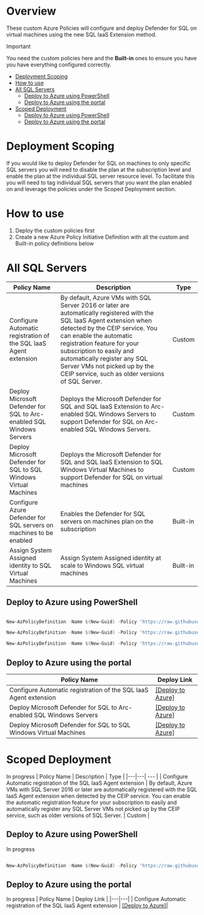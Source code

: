 
# Overview
These custom Azure Policies will configure and deploy Defender for SQL on virtual machines using the new SQL IaaS Extension method.

> [!IMPORTANT]
> You need the custom policies here and the **Built-in** ones to ensure you have you have everything configured correctly.

- [Deployment Scoping](#deployment-scoping)
- [How to use](#how-to-use)
- [All SQL Servers](#all-sql-servers)
   * [Deploy to Azure using PowerShell](#deploy-to-azure-using-powershell)
   * [Deploy to Azure using the portal](#deploy-to-azure-using-the-portal)
- [Scoped Deployment](#scoped-deployment)
   * [Deploy to Azure using PowerShell](#deploy-to-azure-using-powershell-1)
   * [Deploy to Azure using the portal](#deploy-to-azure-using-the-portal-1)

# Deployment Scoping
If you would like to deploy Defender for SQL on machines to only specific SQL servers you will need to disable the plan at the subscription level and enable the plan at the individual SQL server resource level. To facilitate this you will need to tag individual SQL servers that you want the plan enabled on and leverage the policies under the Scoped Deployment section. 

# How to use
1. Deploy the custom policies first
2. Create a new Azure Policy Initiative Definition with all the custom and Built-in policy definitions below

# All SQL Servers

| Policy Name | Description | Type |
|---|---| --- |
| Configure Automatic registration of the SQL IaaS Agent extension | By default, Azure VMs with SQL Server 2016 or later are automatically registered with the SQL IaaS Agent extension when detected by the CEIP service. You can enable the automatic registration feature for your subscription to easily and automatically register any SQL Server VMs not picked up by the CEIP service, such as older versions of SQL Server. | Custom |
| Deploy Microsoft Defender for SQL to Arc-enabled SQL Windows Servers | Deploys the Microsoft Defender for SQL and SQL IaaS Extension to Arc-enabled SQL Windows Servers to support Defender for SQL on Arc-enabled SQL Windows Servers. | Custom |
| Deploy Microsoft Defender for SQL to SQL Windows Virtual Machines | Deploys the Microsoft Defender for SQL and SQL IaaS Extension to SQL Windows Virtual Machines to support Defender for SQL on virtual machines | Custom |
| Configure Azure Defender for SQL servers on machines to be enabled | Enables the Defender for SQL servers on machines plan on the subscription | Built-in |
| Assign System Assigned identity to SQL Virtual Machines | Assign System Assigned identity at scale to Windows SQL virtual machines | Built-in

## Deploy to Azure using PowerShell

``` powershell

New-AzPolicyDefinition -Name $(New-Guid) -Policy 'https://raw.githubusercontent.com/seanstark/defender-for-cloud/refs/heads/main/defender%20for%20sql/azure-policies/arm-templates/Configure%20Automatic%20registration%20of%20the%20SQL%20IaaS%20Agent%20extension.json'

New-AzPolicyDefinition -Name $(New-Guid) -Policy 'https://raw.githubusercontent.com/seanstark/defender-for-cloud/refs/heads/main/defender%20for%20sql/azure-policies/arm-templates/Deploy%20Microsoft%20Defender%20for%20SQL%20to%20Arc-enabled%20SQL%20Windows%20Servers.json'

New-AzPolicyDefinition -Name $(New-Guid) -Policy 'https://raw.githubusercontent.com/seanstark/defender-for-cloud/refs/heads/main/defender%20for%20sql/azure-policies/arm-templates/Deploy%20Microsoft%20Defender%20for%20SQL%20to%20SQL%20Windows%20Virtual%20Machines.json'

```

## Deploy to Azure using the portal

| Policy Name | Deploy Link |
|---|---|
| Configure Automatic registration of the SQL IaaS Agent extension | [[Deploy to Azure]](https://portal.azure.com/#blade/Microsoft_Azure_Policy/CreatePolicyDefinitionBlade/uri/https%3A%2F%2Fraw.githubusercontent.com%2Fseanstark%2Fdefender-for-cloud%2Frefs%2Fheads%2Fmain%2Fdefender%2520for%2520sql%2Fazure-policies%2Farm-templates%2FConfigure%2520Automatic%2520registration%2520of%2520the%2520SQL%2520IaaS%2520Agent%2520extension.json)|
| Deploy Microsoft Defender for SQL to Arc-enabled SQL Windows Servers | [[Deploy to Azure]](https://portal.azure.com/#blade/Microsoft_Azure_Policy/CreatePolicyDefinitionBlade/uri/https%3A%2F%2Fraw.githubusercontent.com%2Fseanstark%2Fdefender-for-cloud%2Frefs%2Fheads%2Fmain%2Fdefender%2520for%2520sql%2Fazure-policies%2Farm-templates%2FDeploy%2520Microsoft%2520Defender%2520for%2520SQL%2520to%2520Arc-enabled%2520SQL%2520Windows%2520Servers.json) |
| Deploy Microsoft Defender for SQL to SQL Windows Virtual Machines | [[Deploy to Azure]](https://portal.azure.com/#blade/Microsoft_Azure_Policy/CreatePolicyDefinitionBlade/uri/https%3A%2F%2Fraw.githubusercontent.com%2Fseanstark%2Fdefender-for-cloud%2Frefs%2Fheads%2Fmain%2Fdefender%2520for%2520sql%2Fazure-policies%2Farm-templates%2FDeploy%2520Microsoft%2520Defender%2520for%2520SQL%2520to%2520SQL%2520Windows%2520Virtual%2520Machines.json) |

# Scoped Deployment
In progress
| Policy Name | Description | Type |
|---|---| --- |
| Configure Automatic registration of the SQL IaaS Agent extension | By default, Azure VMs with SQL Server 2016 or later are automatically registered with the SQL IaaS Agent extension when detected by the CEIP service. You can enable the automatic registration feature for your subscription to easily and automatically register any SQL Server VMs not picked up by the CEIP service, such as older versions of SQL Server. | Custom |

## Deploy to Azure using PowerShell
In progress
``` powershell

New-AzPolicyDefinition -Name $(New-Guid) -Policy 'https://raw.githubusercontent.com/seanstark/defender-for-cloud/refs/heads/main/defender%20for%20sql/azure-policies/arm-templates/Configure%20Automatic%20registration%20of%20the%20SQL%20IaaS%20Agent%20extension.json'

```

## Deploy to Azure using the portal
In progress
| Policy Name | Deploy Link |
|---|---|
| Configure Automatic registration of the SQL IaaS Agent extension | [[Deploy to Azure]](https://portal.azure.com/#blade/Microsoft_Azure_Policy/CreatePolicyDefinitionBlade/uri/https%3A%2F%2Fraw.githubusercontent.com%2Fseanstark%2Fdefender-for-cloud%2Frefs%2Fheads%2Fmain%2Fdefender%2520for%2520sql%2Fazure-policies%2Farm-templates%2FConfigure%2520Automatic%2520registration%2520of%2520the%2520SQL%2520IaaS%2520Agent%2520extension.json)|

